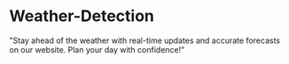 # Weather-Detection
"Stay ahead of the weather with real-time updates and accurate forecasts on our website. Plan your day with confidence!"
